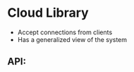 
# Cloud Library

* Accept connections from clients
* Has a generalized view of the system

## API: 
